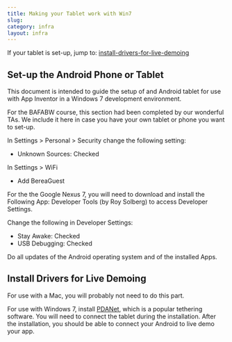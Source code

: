 ```yaml
---
title: Making your Tablet work with Win7
slug: 
category: infra
layout: infra
---
```


If your tablet is set-up, jump to: [install-drivers-for-live-demoing](#install-drivers-for-live-demoing)

## Set-up the Android Phone or Tablet

This document is intended to guide the setup of and Android tablet for use with App Inventor in a Windows 7 development environment.  

For the BAFABW course, this section had been completed by our wonderful TAs.  We include it here in case you have your own tablet or phone you want to set-up.

In Settings > Personal > Security change the following setting:

* Unknown Sources: Checked

In Settings > WiFi

* Add BereaGuest

For the the Google Nexus 7, you will need to download and install the Following App:
Developer Tools (by Roy Solberg) to access Developer Settings.

Change the following in Developer Settings:

* Stay Awake: Checked
* USB Debugging: Checked

Do all updates of the Android operating system and of the installed Apps. 

## Install Drivers for Live Demoing

For use with a Mac, you will probably not need to do this part.

For use with Windows 7, install [PDANet](http://pdanet.co/bin/PdaNetZ350.exe), which is a popular tethering software.  You will need to connect the tablet during the installation.  After the installation, you should be able to connect your Android to live demo your app. 



